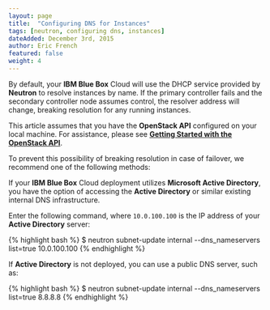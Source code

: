 ```yaml
---
layout: page
title:  "Configuring DNS for Instances"
tags: [neutron, configuring dns, instances]
dateAdded: December 3rd, 2015
author: Eric French
featured: false
weight: 4
---
```


By default, your **IBM Blue Box** Cloud will use the DHCP service provided by **Neutron** to resolve instances by name.  If the primary controller fails and the secondary controller node assumes control, the resolver address will change, breaking resolution for any running instances.

This article assumes that you have the **OpenStack API** configured on your local machine. For assistance, please see [**Getting Started with the OpenStack API**](/hc/en-us/articles/204357035-Getting-Started-with-the-OpenStack-API).

To prevent this possibility of breaking resolution in case of failover, we recommend one of the following methods:

If your **IBM Blue Box** Cloud deployment utilizes **Microsoft Active Directory**, you have the option of accessing the **Active Directory** or similar existing internal DNS infrastructure.

Enter the following command, where `10.0.100.100` is the IP address of your **Active Directory** server:

{% highlight bash %}
$ neutron subnet-update internal --dns_nameservers list=true 10.0.100.100
{% endhighlight %}

If **Active Directory** is not deployed, you can use a public DNS server, such as:

{% highlight bash %}
$ neutron subnet-update internal --dns_nameservers list=true 8.8.8.8
{% endhighlight %}
